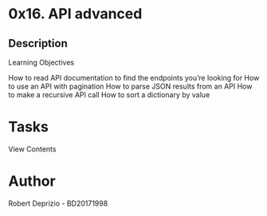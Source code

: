 # 0x16. API advanced
## Description
Learning Objectives

How to read API documentation to find the endpoints you’re looking for
How to use an API with pagination
How to parse JSON results from an API
How to make a recursive API call
How to sort a dictionary by value
# Tasks
View Contents
# Author
Robert Deprizio - BD20171998
